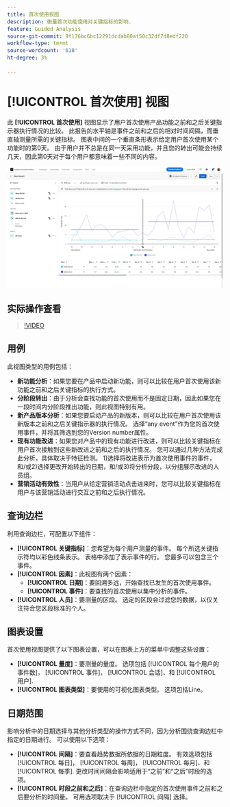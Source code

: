```yaml
---
title: 首次使用视图
description: 衡量首次功能使用对关键指标的影响.
feature: Guided Analysis
source-git-commit: 9f176bc6bc12291dcdab80af50c32df7d8edf220
workflow-type: tm+mt
source-wordcount: '618'
ht-degree: 3%

---
```


# [!UICONTROL 首次使用] 视图

此 **[!UICONTROL 首次使用]** 视图显示了用户首次使用产品功能之前和之后关键指示器执行情况的比较。 此报告的水平轴是事件之前和之后的相对时间间隔，而垂直轴测量所需的关键指标。 图表中间的一个垂直条形表示给定用户首次使用某个功能时的第0天。 由于用户并不总是在同一天采用功能，并且您的转出可能会持续几天，因此第0天对于每个用户都意味着一些不同的内容。

![版本](../assets/first-use.png)

## 实际操作查看

>[!VIDEO](https://video.tv.adobe.com/v/3421661/?learn=on)

## 用例

此视图类型的用例包括：

* **新功能分析**：如果您要在产品中启动新功能，则可以比较在用户首次使用该新功能之前和之后关键指标的执行方式。
* **分阶段转出**：由于分析会查找功能的首次使用而不是固定日期，因此如果您在一段时间内分阶段推出功能，则此视图特别有用。
* **新产品版本分析**：如果您要启动产品的新版本，则可以比较在用户首次使用该新版本之前和之后关键指示器的执行情况。 选择“any event”作为您的首次使用事件，并将其筛选到您的Version number属性。
* **现有功能改进**：如果您对产品中的现有功能进行改进，则可以比较关键指标在用户首次接触到这些新改进之前和之后的执行情况。 您可以通过几种方法完成此分析，具体取决于特征检测。 1)选择将改进表示为首次使用事件的事件，和/或2)选择更改开始转出的日期，和/或3)将分析分段，以分组展示改进的人员组。
* **营销活动有效性**：当用户从给定营销活动点击进来时，您可以比较关键指标在用户与该营销活动进行交互之前和之后执行情况。

## 查询边栏

利用查询边栏，可配置以下组件：

* **[!UICONTROL 关键指标]**：您希望为每个用户测量的事件。 每个所选关键指示符均以彩色线条表示。 表格中添加了表示事件的行。 您最多可以包含三个事件。
* **[!UICONTROL 因素]**：此视图有两个因素：
   * **[!UICONTROL 日期]**：要回溯多远，开始查找已发生的首次使用事件。
   * **[!UICONTROL 事件]**：要查找的首次使用以集中分析的事件。
* **[!UICONTROL 人员]**：要测量的区段。 选定的区段会过滤您的数据，以仅关注符合您区段标准的个人。

## 图表设置

首次使用视图提供了以下图表设置，可以在图表上方的菜单中调整这些设置：

* **[!UICONTROL 量度]**：要测量的量度。 选项包括 [!UICONTROL 每个用户的事件数]， [!UICONTROL 事件]， [!UICONTROL 会话]、和 [!UICONTROL 用户].
* **[!UICONTROL 图表类型]**：要使用的可视化图表类型。 选项包括Line。

## 日期范围

影响分析中的日期选择与其他分析类型的操作方式不同，因为分析围绕查询边栏中指定的日期进行。 可以使用以下选项：

* **[!UICONTROL 间隔]**：要查看趋势数据所依据的日期粒度。 有效选项包括 [!UICONTROL 每日]， [!UICONTROL 每周]， [!UICONTROL 每月]、和 [!UICONTROL 每季]. 更改时间间隔会影响适用于“之前”和“之后”时段的选项。
* **[!UICONTROL 时段之前和之后]**：在查询边栏中指定的首次使用事件之前和之后要分析的时间量。 可用选项取决于 [!UICONTROL 间隔] 选择。
